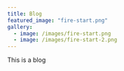 ```yaml
---
title: Blog
featured_image: "fire-start.png"
gallery:
  - image: /images/fire-start.png
  - image: /images/fire-start-2.png
---
```


This is a blog

